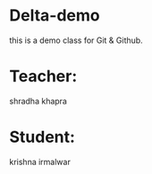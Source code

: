 # Delta-demo
this is a demo class for Git & Github.

# Teacher:
shradha khapra

# Student:
krishna irmalwar